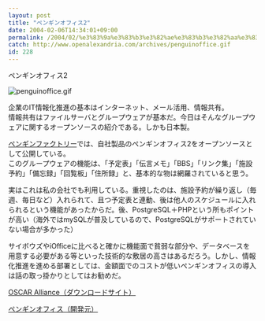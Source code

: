 ```yaml
---
layout: post
title: "ペンギンオフィス2"
date: 2004-02-06T14:34:01+09:00
permalink: /2004/02/%e3%83%9a%e3%83%b3%e3%82%ae%e3%83%b3%e3%82%aa%e3%83%95%e3%82%a3%e3%82%b92/
catch: http://www.openalexandria.com/archives/penguinoffice.gif
id: 228
---
```

ペンギンオフィス2  
<!--more-->

  
 ![penguinoffice.gif](http://www.openalexandria.com/archives/penguinoffice.gif)  

  
  
  
企業のIT情報化推進の基本はインターネット、メール活用、情報共有。  
情報共有はファイルサーバとグループウェアが基本だ。今日はそんなグループウェアに関するオープンソースの紹介である。しかも日本製。  
  
[ペンギンファクトリー](http://www.penguin.ne.jp/)では、自社製品のペンギンオフィス2をオープンソースとして公開している。  
このグループウェアの機能は、「予定表」「伝言メモ」「BBS」「リンク集」「施設予約」「備忘録」「回覧板」「住所録」と、基本的な物は網羅されていると思う。  
  
実はこれは私の会社でも利用している。重視したのは、施設予約が繰り返し（毎週、毎日など）入れられて、且つ予定表と連動、後は他人のスケジュールに入れられるという機能があったからだ。後、PostgreSQL＋PHPという所もポイントが高い（海外ではmySQLが普及しているので、PostgreSQLがサポートされていない場合が多かった）  
  
サイボウズやiOfficeに比べると確かに機能面で貧弱な部分や、データベースを用意する必要がある等といった技術的な敷居の高さはあるだろう。しかし、情報化推進を進める部署としては、金額面でのコストが低いペンギンオフィスの導入は話の取っ掛かりとしてはお勧めだ。  
  
[OSCAR Alliance（ダウンロードサイト）](http://www.oscar.gr.jp/)  
  
[ペンギンオフィス（開発元）](http://link.openalexandria.com/out_frame.php?ID=244)